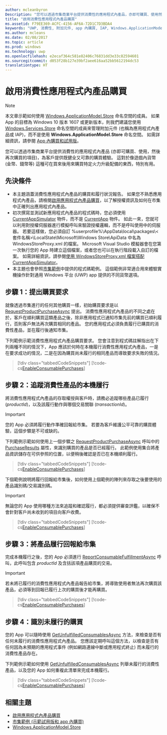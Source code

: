 ```yaml
---
author: mcleanbyron
Description: "您可以透過市集商業平台提供消費性的應用程式內產品，亦即可購買、使用然後再次購買的項目，為客戶提供既健全又可靠的購買體驗。"
title: "啟用消費性應用程式內產品購買"
ms.assetid: F79EE369-ACFC-4156-AF6A-72D1C7D3BDA4
keywords: "UWP, 消費性, 附加元件, app 內購買, IAP, Windows.ApplicationModel.Store"
ms.author: mcleans
ms.date: 02/08/2017
ms.topic: article
ms.prod: windows
ms.technology: uwp
ms.openlocfilehash: e2ecaf364c581e82406c76831dd3e33c82594601
ms.sourcegitcommit: d053f28b127e39bf2aee616aa52bb5612194dc53
translationtype: HT
---
```

# <a name="enable-consumable-in-app-product-purchases"></a>啟用消費性應用程式內產品購買


> [!NOTE]
> 本文章示範如何使用 [Windows.ApplicationModel.Store](https://msdn.microsoft.com/library/windows/apps/windows.applicationmodel.store.aspx) 命名空間的成員。 如果 App 的目標為 Windows 10 版本 1607 或更新版本，則我們建議您使用 [Windows.Services.Store](https://msdn.microsoft.com/library/windows/apps/windows.services.store.aspx) 命名空間的成員來管理附加元件 (也稱為應用程式內產品或 IAP)，而不是使用 **Windows.ApplicationModel.Store** 命名空間。 如需詳細資訊，請參閱 [App 內購買和試用版](in-app-purchases-and-trials.md)。

您可以透過市集商業平台提供消費性的應用程式內產品 (亦即可購買、使用，然後再次購買的項目)，為客戶提供既健全又可靠的購買體驗。 這對於像遊戲內貨幣 (金幣、錢幣等) 這種可在買來後用來購買特定火力升級配備的東西，特別有用。

## <a name="prerequisites"></a>先決條件

-   本主題涵蓋消費性應用程式內產品的購買和履行狀況報告。 如果您不熟悉應用程式內產品，請檢閱[啟用應用程式內產品購買](enable-in-app-product-purchases.md)，以了解授權資訊及如何在市集中正確列出應用程式內產品。
-   初次撰寫並測試新應用程式內產品的程式碼時，您必須使用 [CurrentAppSimulator](https://msdn.microsoft.com/library/windows/apps/hh779766) 物件，而不是 [CurrentApp](https://msdn.microsoft.com/library/windows/apps/hh779765) 物件。 如此一來，您就可以利用對授權伺服器進行模擬呼叫來驗證授權邏輯，而不是呼叫使用中的伺服器。 若要這樣做，您必須自訂 %userprofile%\\AppData\\local\\packages\\&lt;套件名稱&gt;\\LocalState\\Microsoft\\Windows Store\\ApiData 中名為 WindowsStoreProxy.xml 的檔案。 Microsoft Visual Studio 模擬器會在您第一次執行您的 App 時建立這個檔案，或者您也可以在執行階段載入自訂的檔案。 如需詳細資訊，請參閱[使用 WindowsStoreProxy.xml 檔案搭配 CurrentAppSimulator](in-app-purchases-and-trials-using-the-windows-applicationmodel-store-namespace.md#proxy)。
-   本主題也會參照[市集範例](https://github.com/Microsoft/Windows-universal-samples/tree/win10-1507/Samples/Store)中提供的程式碼範例。 這個範例非常適合用來體驗實機操作針對通用 Windows 平台 (UWP) app 提供的不同貨幣選項。

## <a name="step-1-making-the-purchase-request"></a>步驟 1：提出購買要求

就像透過市集進行的任何其他購買一樣，初始購買要求是以 [RequestProductPurchaseAsync](https://msdn.microsoft.com/library/windows/apps/dn263381) 提出。 消費性應用程式內產品的不同之處在於，客戶在順利購買這類產品之後，除非應用程式已通知市集先前的購買已順利履行，否則客戶無法再次購買相同的產品。 您的應用程式必須負責履行已購買的消費性產品，並在履行後通知市集。

下列範例示範消費性應用程式內產品購買要求。 您會注意到程式碼註解指出在下列兩種不同的情況下，App 應該於何時在本機履行消費性應用程式內產品，一是在要求成功的情況，二是在因為購買尚未履行的相同產品而導致要求失敗的情況。

> [!div class="tabbedCodeSnippets"]
[!code-cs[EnableConsumablePurchases](./code/InAppPurchasesAndLicenses/cs/EnableConsumablePurchases.cs#MakePurchaseRequest)]

## <a name="step-2-tracking-local-fulfillment-of-the-consumable"></a>步驟 2：追蹤消費性產品的本機履行

將消費性應用程式內產品的存取權授與客戶時，請務必追蹤哪些產品已履行 (*productId*)，以及該履行動作與哪個交易關聯 (*transactionId*)。

> [!IMPORTANT]
> 您的 App 必須將履行動作準確回報給市集。 若要為客戶維護公平可靠的購買體驗，這個步驟是不可或缺的。

下列範例示範如何使用上一個步驟之 [RequestProductPurchaseAsync](https://msdn.microsoft.com/library/windows/apps/dn263381) 呼叫中的 [PurchaseResults](https://msdn.microsoft.com/library/windows/apps/dn263392) 屬性，來識別購買的產品是否已經履行。 此範例使用集合將產品資訊儲存在可供參照的位置，以便稍後確認是否已在本機順利履行。

> [!div class="tabbedCodeSnippets"]
[!code-cs[EnableConsumablePurchases](./code/InAppPurchasesAndLicenses/cs/EnableConsumablePurchases.cs#GrantFeatureLocally)]

下個範例說明將履行回報給市集後，如何使用上個範例的陣列來存取之後要使用的產品識別碼/交易識別碼。

> [!IMPORTANT]
> 無論您的 App 使用哪種方法來追蹤和確認履行，都必須提供審查評鑑，以確保不會針對客戶尚未收到的項目向客戶收費。

> [!div class="tabbedCodeSnippets"]
[!code-cs[EnableConsumablePurchases](./code/InAppPurchasesAndLicenses/cs/EnableConsumablePurchases.cs#IsLocallyFulfilled)]

## <a name="step-3-reporting-product-fulfillment-to-the-store"></a>步驟 3：將產品履行回報給市集

完成本機履行之後，您的 App 必須進行 [ReportConsumableFulfillmentAsync](https://msdn.microsoft.com/library/windows/apps/dn263380) 呼叫，此呼叫包含 *productId* 及含括該項產品購買的交易。

> [!IMPORTANT]
> 若未將已履行的消費性應用程式內產品報告給市集，將導致使用者無法再次購買該產品，必須等到回報已履行上次的購買後才能再購買。

> [!div class="tabbedCodeSnippets"]
[!code-cs[EnableConsumablePurchases](./code/InAppPurchasesAndLicenses/cs/EnableConsumablePurchases.cs#ReportFulfillment)]

## <a name="step-4-identifying-unfulfilled-purchases"></a>步驟 4：識別未履行的購買

您的 App 可以隨時使用 [GetUnfulfilledConsumablesAsync](https://msdn.microsoft.com/library/windows/apps/dn263379) 方法，來檢查是否有任何未履行的消費性應用程式內產品。 您應該定期呼叫這個方法，以檢查是否有任何因為未預期的應用程式事件 (例如網路連線中斷或應用程式終止) 而未履行的消費性產品存在。

下列範例示範如何使用 [GetUnfulfilledConsumablesAsync](https://msdn.microsoft.com/library/windows/apps/dn263379) 列舉未履行的消費性產品，以及您的 App 如何重複此清單來完成本機履行。

> [!div class="tabbedCodeSnippets"]
[!code-cs[EnableConsumablePurchases](./code/InAppPurchasesAndLicenses/cs/EnableConsumablePurchases.cs#GetUnfulfilledConsumables)]

## <a name="related-topics"></a>相關主題

* [啟用應用程式內產品購買](enable-in-app-product-purchases.md)
* [市集範例 (示範試用版和 app 內購買)](https://github.com/Microsoft/Windows-universal-samples/tree/win10-1507/Samples/Store)
* [Windows.ApplicationModel.Store](https://msdn.microsoft.com/library/windows/apps/br225197)
 

 
